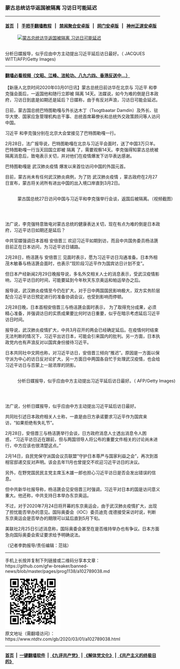 ### 蒙古总统访华返国被隔离 习访日可能延迟
------------------------

#### [首页](https://github.com/gfw-breaker/banned-news/blob/master/README.md) &nbsp;&nbsp;|&nbsp;&nbsp; [手把手翻墙教程](https://github.com/gfw-breaker/guides/wiki) &nbsp;&nbsp;|&nbsp;&nbsp; [禁闻聚合安卓版](https://github.com/gfw-breaker/bn-android) &nbsp;&nbsp;|&nbsp;&nbsp; [网门安卓版](https://github.com/oGate2/oGate) &nbsp;&nbsp;|&nbsp;&nbsp; [神州正道安卓版](https://github.com/SzzdOgate/update) 



<div><div class="featured_image">
 <a href="https://i.ntdtv.com/assets/uploads/2020/03/GettyImages-1152489198.jpg" target="_blank">
  <figure>
   <img alt="蒙古总统访华返国被隔离 习访日可能延迟" src="https://i.ntdtv.com/assets/uploads/2020/03/GettyImages-1152489198-800x450.jpg"/>
  </figure><br/>
 </a>
 <span class="caption">
  分析日媒报导，似乎应由中方主动提出习近平延后访日最好。（ JACQUES WITT/AFP/Getty Images)
 </span>
</div>
</div><hr/>

#### [翻墙必看视频（文昭、江峰、法轮功、八九六四、香港反送中...）](https://github.com/gfw-breaker/banned-news/blob/master/pages/link3.md)

<div><div class="post_content" itemprop="articleBody">
 <p>
  【新唐人北京时间2020年03月01日讯】蒙古总统日前访华在北京与
  <ok href="https://www.ntdtv.com/gb/习近平.htm">
   习近平
  </ok>
  和李克强会面后，一返国他和随行立即被
  <ok href="https://www.ntdtv.com/gb/隔离.htm">
   隔离
  </ok>
  14天。法媒说，如今为难的倒是日本政府，习访日到底是如期还是延后？日媒称，由于有反对声浪，习访日可能会延迟。
 </p>
 <p>
  日前，蒙古国总统巴特图勒嘎与外长达木丁（Tsogtbaatar Damdin）及外长、驻华大使、国家应急管理机构总干事、总统首席幕僚长和总统外交政策顾问等人访问中国。
 </p>
 <p>
  <ok href="https://www.ntdtv.com/gb/习近平.htm">
   习近平
  </ok>
  和李克强分别在北京大会堂接见了巴特图勒嘎一行。
 </p>
 <p>
  2月28日，法广报导说，巴特图勒嘎在北京与习近平会面时，送了中国3万只羊。巴特图勒嘎一行当天回国立即被
  <ok href="https://www.ntdtv.com/gb/隔离.htm">
   隔离
  </ok>
  了，需要观察14天。李克强得知蒙古总统被隔离消息后，致电表示关切，并对他们在疫情爆发下访华表达感谢。
 </p>
 <p>
  巴特图勒嘎是
  <ok href="https://www.ntdtv.com/gb/442749.htm">
   武汉肺炎疫情
  </ok>
  爆发以来首位访问中国的外国元首。
 </p>
 <p>
  目前，蒙古尚未有任何武汉肺炎病例，为了防
  <ok href="https://www.ntdtv.com/gb/442749.htm">
   武汉肺炎疫情
  </ok>
  ，蒙古政府在2月27日宣布，蒙古将关闭所有进出中国的出入境口岸直到3月2日。
 </p>
 <figure class="wp-caption alignnone" id="attachment_102788281" style="width: 600px">
  <ok href="https://i.ntdtv.com/assets/uploads/2020/02/GettyImages-1139447206-600x400-1.jpg">
   <img alt="" class="size-medium wp-image-102788281" src="https://i.ntdtv.com/assets/uploads/2020/02/GettyImages-1139447206-600x400-1-600x338.jpg"/>
  </ok>
  <br/><figcaption class="wp-caption-text">
   蒙古国总统27日访问中国与习近平和李克强举行会谈，返国后被隔离。（视频截图）
  </figcaption><br/>
 </figure><br/>
 <p>
  法广说，李克强特意致电对蒙古总统的健康表达关切，现在有点为难的倒是日本政府，习近平访日如期还是延后？
 </p>
 <p>
  中共官媒强调日本首相
  <ok href="https://www.ntdtv.com/gb/安倍晋三.htm">
   安倍晋三
  </ok>
  欢迎习近平如期到访，而且中共国务委员杨洁篪目前正在日本访问，为习近平访日铺路。
 </p>
 <p>
  2月28日，杨洁篪与
  <ok href="https://www.ntdtv.com/gb/安倍晋三.htm">
   安倍晋三
  </ok>
  见面时表示，愿为习近平访日沟通准备。日本外相茂木敏春与杨洁篪会面时，也表示“现阶段习近平作为国宾访日计划不变”。
 </p>
 <p>
  但日本产经新闻2月29日晚报导说，多名外交相关人士的消息表示，受武汉疫情影响，习近平访日的时间，可能要延到今年秋天东京奥运和帕运举办之后。
 </p>
 <p>
  报导说，武汉肺炎疫情至今仍在扩大，对于日中两国国民影响极大，双方实务阶层配合习近平访日预定进行的准备协调会议，也受到影响而停顿。
 </p>
 <p>
  2月28日晚，日本首相安倍晋三与杨洁篪会面时表示， 为了取得充分成果，必须精心准备，并强调访日的实质成果要比何时访日重要，似乎在暗示考虑延后习近平访日时间。
 </p>
 <p>
  报导说，武汉肺炎疫情扩大，中共3月召开的两会已经确定延后。在疫情何时结束无法判断的情况下，习近平出访日本，可能会引来国内的批判。另一方面，日本执政党内也有声浪反对以国宾身份接待习近平。
 </p>
 <p>
  日本共同社中文网也称，对习近平访日，安倍晋三倾向“推迟”。原因是一方面以保守派为中心的访日反对论扩大，另一方面日中两国各自忙于处理武汉疫情，也会给习近平访日与否蒙上一层浓厚的阴影。
 </p>
 <figure class="wp-caption alignnone" id="attachment_102451665" style="width: 600px">
  <ok href="https://i.ntdtv.com/assets/uploads/2018/10/p9100221a672824985-ss.jpg">
   <img alt="" class="size-medium wp-image-102451665" src="https://i.ntdtv.com/assets/uploads/2018/10/p9100221a672824985-ss-600x400.jpg"/>
  </ok>
  <br/><figcaption class="wp-caption-text">
   分析日媒报导，似乎应由中方主动提出习近平延后访日最好。（ AFP/Getty Images)
  </figcaption><br/>
 </figure><br/>
 <p>
  法广说，分析日媒报导，似乎应由中方主动提出习近平延后访日最好。
 </p>
 <p>
  共同社引述日本政府相关人士称，一直是由日方承诺要求习近平作为国宾来访，“如果拒绝有失礼节”。
 </p>
 <p>
  2月28日，安倍晋三与杨洁篪举行会谈，日方政府消息人士透出消息令人困惑，“习近平访日近在跟前，但与两国领导人将公布的重要文件相关的讨论尚未进行，中方应该也很清楚这点。”
 </p>
 <p>
  2月14日，自民党保守派国会议员联盟“守护日本尊严与国家利益之会”，再次到首相官邸递交反对声明。该会去年11月也曾提交不欢迎习近平访日的决议。
 </p>
 <p>
  另外，在野党国民民主党主席玉木雄一郎也担心习近平访日是否会发出错误的信息。
 </p>
 <p>
  但中共新华社报导称，杨洁篪会见安倍晋三时强调，习近平对日本的国是访问意义重大。他还称，中共支持日本举办东京奥运。
 </p>
 <p>
  不过，对于2020年7月24日将开幕的东京奥运会，由于武汉肺炎疫情扩大，出现了担忧能否举办的意见。国际奥委会（IOC）委员迪克·庞德接受采访时说，判断东京奥运会是否举办的期限可以延后直到5月下旬。
 </p>
 <p>
  美联社2月25日引述消息称，国际奥委会甚至在是否维持举办也有争议。日本方面急向国际奥委会索证要求给予明确说法。
 </p>
 <p>
  （记者李韵报导/责任编辑：范铭）
 </p>
 <div class="single_ad">
 </div>
</div>
</div>
<hr/>
手机上长按并复制下列链接或二维码分享本文章：<br/>
https://github.com/gfw-breaker/banned-news/blob/master/pages/prog1138/a102789038.md <br/>
<a href='https://github.com/gfw-breaker/banned-news/blob/master/pages/prog1138/a102789038.md'><img src='https://github.com/gfw-breaker/banned-news/blob/master/pages/prog1138/a102789038.md.png'/></a> <br/>
原文地址（需翻墙访问）：https://www.ntdtv.com/gb/2020/03/01/a102789038.html


------------------------
#### [首页](https://github.com/gfw-breaker/banned-news/blob/master/README.md) &nbsp;|&nbsp; [一键翻墙软件](https://github.com/gfw-breaker/nogfw/blob/master/README.md) &nbsp;| [《九评共产党》](https://github.com/gfw-breaker/9ping.md/blob/master/README.md#九评之一评共产党是什么) | [《解体党文化》](https://github.com/gfw-breaker/jtdwh.md/blob/master/README.md) | [《共产主义的终极目的》](https://github.com/gfw-breaker/gczydzjmd.md/blob/master/README.md)


<img src='http://gfw-breaker.win/banned-news/pages/prog1138/a102789038.md' width='0px' height='0px'/>